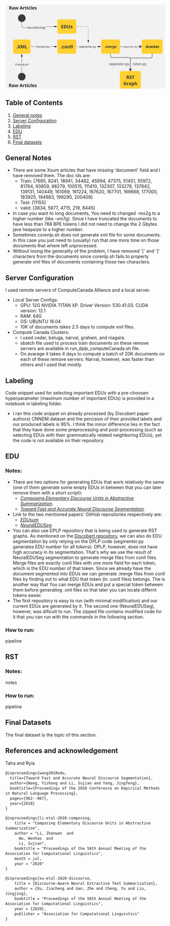 ![Pipeline](thesie_data_processing_pipeline.jpg)

## Table of Contents
1. [General notes](#general-notes)
2. [Server Configuration](#server-configuration)
3. [Labeling](#labeling)
4. [EDU](#edu)
5. [RST](#rst)
6. [Final datasets](#final-datasets)

## General Notes
+ There are some Xsum articles that have missing 'document' field and I have removed them. The doc ids are:
  - Train: [7685, 8241, 18941, 34482, 45994, 47375, 51451, 55972, 81764, 93859, 98279, 100515, 111410, 132307, 133278, 137842, 139131, 140449, 161069, 161224, 167620, 167701, 169668, 177000, 183925, 194983, 199290, 200409]
  - Test: [11155]
  - valid: [3834, 5677, 4715, 219, 8445]
+ In case you want to long documents, You need to changed -mx2g to a higher number (like -xm7g). Since I have truncated the documents to have less than 768 BPE tokens I did not need to change the 2 Gbytes jave heapsize to a higher number.
+ Sometimes corenlp.sh does not generate xml file for some documents. In this case you just need to (usually) run that one more time on those documents that where left unprocessed.
+ Without losing the generality of the problem, I have removed '[' and ']' characters from the documents since corenlp.sh fails to properly generate xml files of documents containing those two characters.

## Server Configuration
I used remote servers of ComputeCanada Alliance and a local server.
+ Local Server Configs:
  - GPU: 12G NVIDIA TITAN XP. Driver Version: 530.41.03. CUDA version: 12.1
  - RAM: 64G
  - OS: UBUNTU 16.04
  - 10K of documents takes 2.5 days to compute xml files.
+ Compute Canada Clusters:
  - I used cedar, beluga, narval, graham, and niagara.
  - sbatch file used to process train documents on these remove servers are available in run_dplp_computeCanada.sh file.
  - On avarage it takes 4 days to compute a batch of 20K documents on each of these remove servers. Narval, however, was faster than others and I used that mostly.

## Labeling
Code snippet used for selecting important EDUs with a pre-choosen hyperparameter (maximum number of important EDUs) is provided in a notebook in labeling folder. 
+ I ran this code snippet on already processed (by Discobert paper authors) CNNDM dataset and the percision of their provided labels and our produced labels is 95%. I think the minor difference lies in the fact that they have done some preprocessing and post-processing (such as selecting EDUs with their grammatically related neighboring EDUs), yet the code is not available on their repository.
  
## EDU
### Notes:
+ There are two options for generating EDUs that work relatively the same (one of them generate some empty EDUs in between that you can later remove them with a short script):
   - *[Composing Elementary Discourse Units in Abstractive Summarization](https://www.aclweb.org/anthology/2020.acl-main.551/)*.
   - *[Toward Fast and Accurate Neural Discourse Segmentation](http://www.aclweb.org/anthology/D18-1116)*.
+ Link to the two mentioned papers' GitHub repositories respectively are:
  - *[EDUsum](https://github.com/PKU-TANGENT/EDUSum/tree/master)*
  - *[NeuralEDUSeg](https://github.com/PKU-TANGENT/NeuralEDUSeg/tree/master)*
+ You can also use DPLP repository that is being used to generate RST graphs. As mentioned on the [Discobert repository](https://github.com/Reza-Ardestani/DiscoBERT/tree/release), we can also do EDU segmentation by only relying on the DPLP code (segmenter.py generates EDU number for all tokens). DPLP, however, does not have high accuracy in its segmentation. That's why we use the result of NeuralEDUSeg segmentation to generate merge files from conll files. Merge files are exactly conll files with one more field for each token, which is the EDU number of that token. Since we already have the document segmented into EDUs we can generate .merge files from conll files by finding out to what EDU that token (in .conll files) belongs. The is another way that You can merge EDUs and put a special token between them before generating .xml files so that later you can locate differnt tokens easier.
+ The first repository is easy to run (with minimal modification) and our current EDUs are generated by it. The second one (NeuralEDUSeg), however, was dificult to run. The zipped file contains modified code for it that you can run with the commands in the following section.
### How to run:
pipeline

## RST
### Notes:
notes
### How to run:
pipeline

## Final Datasets
The final dataset is the topic of this section.

## References and acknowledgement
Taha and Ryia

```
@inproceedings{wang2018edu,
  title={Toward Fast and Accurate Neural Discourse Segmentation},
  author={Wang, Yizhong and Li, Sujian and Yang, Jingfeng},
  booktitle={Proceedings of the 2018 Conference on Empirical Methods in Natural Language Processing},
  pages={962--967},
  year={2018}
}
```

```
@inproceedings{li-etal-2020-composing,
    title = "Composing Elementary Discourse Units in Abstractive Summarization",
    author = "Li, Zhenwen  and
      Wu, Wenhao  and
      Li, Sujian",
    booktitle = "Proceedings of the 58th Annual Meeting of the Association for Computational Linguistics",
    month = jul,
    year = "2020"
}
```


```
@inproceedings{xu-etal-2020-discourse,
    title = {Discourse-Aware Neural Extractive Text Summarization},
    author = {Xu, Jiacheng and Gan, Zhe and Cheng, Yu and Liu, Jingjing},
    booktitle = "Proceedings of the 58th Annual Meeting of the Association for Computational Linguistics",
    year = {2020},
    publisher = "Association for Computational Linguistics"
}
```


